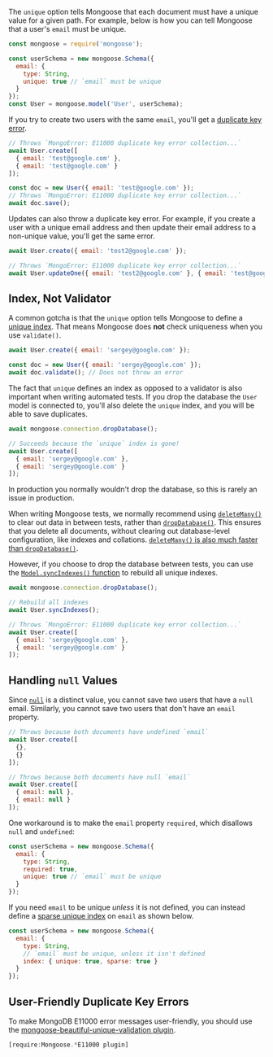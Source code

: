 The `unique` option tells Mongoose that each document must have a unique value for a given path.
For example, below is how you can tell Mongoose that a user's `email` must be unique.

```javascript
const mongoose = require('mongoose');

const userSchema = new mongoose.Schema({
  email: {
    type: String,
    unique: true // `email` must be unique
  }
});
const User = mongoose.model('User', userSchema);
```

If you try to create two users with the same `email`, you'll get a [duplicate key error](/tutorials/mongoose/e11000-duplicate-key).

```javascript
// Throws `MongoError: E11000 duplicate key error collection...`
await User.create([
  { email: 'test@google.com' },
  { email: 'test@google.com' }
]);

const doc = new User({ email: 'test@google.com' });
// Throws `MongoError: E11000 duplicate key error collection...`
await doc.save();
```

Updates can also throw a duplicate key error. For example, if you create a user with a unique email address and then update their email address to a non-unique value, you'll get the same error.

```javascript
await User.create({ email: 'test2@google.com' });

// Throws `MongoError: E11000 duplicate key error collection...`
await User.updateOne({ email: 'test2@google.com' }, { email: 'test@google.com' });
```

Index, Not Validator
--------------------

A common gotcha is that the `unique` option tells Mongoose to define a [unique index](https://docs.mongodb.com/manual/core/index-unique/). That means Mongoose does **not** check uniqueness
when you use `validate()`.

```javascript
await User.create({ email: 'sergey@google.com' });

const doc = new User({ email: 'sergey@google.com' });
await doc.validate(); // Does not throw an error
```

The fact that `unique` defines an index as opposed to a validator is also important when
writing automated tests. If you drop the database the `User` model is connected to, you'll
also delete the `unique` index, and you will be able to save duplicates.

```javascript
await mongoose.connection.dropDatabase();

// Succeeds because the `unique` index is gone!
await User.create([
  { email: 'sergey@google.com' },
  { email: 'sergey@google.com' }
]);
```

In production you normally wouldn't drop the database, so this is rarely an issue in production.

When writing Mongoose tests, we normally recommend using [`deleteMany()`](https://mongoosejs.com/docs/api/model.html#model_Model.deleteMany) to clear out data in between tests, rather than [`dropDatabase()`](https://mongoosejs.com/docs/api/connection.html#connection_Connection-dropDatabase). This ensures that you delete all documents, without clearing out database-level configuration, like indexes and collations. [`deleteMany()` is also much faster than `dropDatabase()`](https://mongoosejs.com/docs/api/connection.html#connection_Connection-dropDatabase).

However, if you choose to drop the database between tests, you can use the [`Model.syncIndexes()` function](https://thecodebarbarian.com/whats-new-in-mongoose-5-2-syncindexes) to rebuild all unique indexes.

```javascript
await mongoose.connection.dropDatabase();

// Rebuild all indexes
await User.syncIndexes();

// Throws `MongoError: E11000 duplicate key error collection...`
await User.create([
  { email: 'sergey@google.com' },
  { email: 'sergey@google.com' }
]);
```

Handling `null` Values
--------------------

Since [`null`](/tutorials/fundamentals/null) is a distinct value, you cannot save two users that have a `null` email. Similarly,
you cannot save two users that don't have an `email` property.

```javascript
// Throws because both documents have undefined `email`
await User.create([
  {},
  {}
]);

// Throws because both documents have null `email`
await User.create([
  { email: null },
  { email: null }
]);
```

One workaround is to make the `email` property `required`, which disallows `null` and `undefined`:

```javascript
const userSchema = new mongoose.Schema({
  email: {
    type: String,
    required: true,
    unique: true // `email` must be unique
  }
});
```

If you need `email` to be unique _unless_ it is not defined, you can instead define a [sparse unique index](https://docs.mongodb.com/manual/core/index-sparse/) on `email` as shown below.

```javascript
const userSchema = new mongoose.Schema({
  email: {
    type: String,
    // `email` must be unique, unless it isn't defined
    index: { unique: true, sparse: true }
  }
});
```

User-Friendly Duplicate Key Errors
---------------------------------

To make MongoDB E11000 error messages user-friendly, you should use the [mongoose-beautiful-unique-validation plugin](https://www.npmjs.com/package/mongoose-beautiful-unique-validation).

```javascript
[require:Mongoose.*E11000 plugin]
```